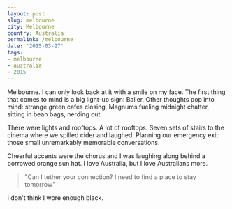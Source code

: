 ```yaml
---
layout: post
slug: melbourne
city: Melbourne
country: Australia
permalink: /melbourne
date: '2015-03-27'
tags:
- melbourne
- australia
- 2015
---
```


Melbourne. I can only look back at it with a smile on my face. The first thing that comes to mind is a big light-up sign: Baller. Other thoughts pop into mind: strange green cafes closing, Magnums fueling midnight chatter, sitting in bean bags, nerding out.

There were lights and rooftops. A lot of rooftops. Seven sets of stairs to the cinema where we spilled cider and laughed. Planning our emergency exit: those small unremarkably memorable conversations.

Cheerful accents were the chorus and I was laughing along behind a borrowed orange sun hat. I love Australia, but I love Australians more.

> "Can I tether your connection? I need to find a place to stay tomorrow"

I don't think I wore enough black.